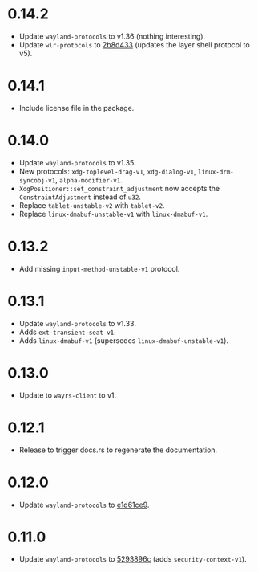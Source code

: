 # 0.14.2

- Update `wayland-protocols` to v1.36 (nothing interesting).
- Update `wlr-protocols` to [2b8d433](https://gitlab.freedesktop.org/wlroots/wlr-protocols/-/commit/2b8d43325b7012cc3f9b55c08d26e50e42beac7d) (updates the layer shell protocol to v5).

# 0.14.1

- Include license file in the package.

# 0.14.0

- Update `wayland-protocols` to v1.35.
- New protocols: `xdg-toplevel-drag-v1`, `xdg-dialog-v1`, `linux-drm-syncobj-v1`, `alpha-modifier-v1`.
- `XdgPositioner::set_constraint_adjustment` now accepts the `ConstraintAdjustment` instead of `u32`.
- Replace `tablet-unstable-v2` with `tablet-v2`.
- Replace `linux-dmabuf-unstable-v1` with `linux-dmabuf-v1`.

# 0.13.2

- Add missing `input-method-unstable-v1` protocol.

# 0.13.1

- Update `wayland-protocols` to v1.33.
- Adds `ext-transient-seat-v1`.
- Adds `linux-dmabuf-v1` (supersedes `linux-dmabuf-unstable-v1`).

# 0.13.0

- Update to `wayrs-client` to v1.

# 0.12.1

- Release to trigger docs.rs to regenerate the documentation.

# 0.12.0

- Update `wayland-protocols` to [e1d61ce9](https://gitlab.freedesktop.org/wayland/wayland-protocols/-/commit/e1d61ce9402ebd996d758c43f167e6280c1a3568).

# 0.11.0

- Update `wayland-protocols` to [5293896c](https://gitlab.freedesktop.org/wayland/wayland-protocols/-/commit/5293896cce3e7a27b3d4e2212e5b2f36ac88b13a) (adds `security-context-v1`).
